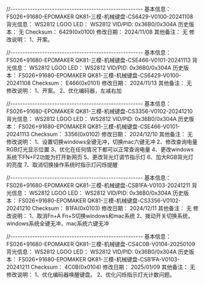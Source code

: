 //------------------------------------------------------
基本信息：  FS026+91680-EPOMAKER QK81-三模-机械键盘-CS6429-V0100-20241108
背光信息：  WS2812
LGOO LED： WS2812
VID/PID:   0x36B0/0x304A
历史版本：  无
Checksum： 6429(0x0100)
修改日期：  2024/11/08
其他备注：  无
修改说明：
	1、开案。



//------------------------------------------------------
基本信息：  FS026+91680-EPOMAKER QK81-三模-机械键盘-CSE466-V0101-20241113
背光信息：  WS2812
LGOO LED： WS2812
VID/PID:   0x36B0/0x304A
历史版本：  FS026+91680-EPOMAKER QK81-三模-机械键盘-CS6429-V0100-20241108
Checksum： E466(0x0101)
修改日期：  2024/11/13
其他备注：  无
修改说明：
	1、开案。
    2、优化编码器，左减右加


//------------------------------------------------------
基本信息：  FS026+91680-EPOMAKER QK81-三模-机械键盘-CS3356-V0102-20241210
背光信息：  WS2812
LGOO LED： WS2812
VID/PID:   0x36B0/0x304A
历史版本：  FS026+91680-EPOMAKER QK81-三模-机械键盘-CSE466-V0101-20241113
Checksum： 3356(0x0102)
修改日期：  2024/12/10
其他备注：  无
修改说明：
	1、设置切换windows全键无冲，切换mac六键无冲
	2、修改查询电量RGB灯光显示位置
	3、优化在任何情况下都可以正常查询电量
	4、更改windows系统下FN+F2功能为打开新网页
	5、更改背光灯调节指示灯
	6、加大RGB背光灯的亮度
	7、取消切换操作系统时指示灯闪烁提醒
	
	
//------------------------------------------------------
基本信息：  FS026+91680-EPOMAKER QK81-三模-机械键盘-CSB1FA-V0103-20241211
背光信息：  WS2812
LGOO LED： WS2812
VID/PID:   0x36B0/0x304A
历史版本：  FS026+91680-EPOMAKER QK81-三模-机械键盘-CS3356-V0102-20241210
Checksum： B1FA(0x0103)
修改日期：  2024/12/11
其他备注：  无
修改说明：
	1、取消Fn+A Fn+S切换windows和mac系统
	2、拨动开关切换系统，windows系统全键无冲，mac系统六键无冲
    
    
    
//------------------------------------------------------
基本信息：  FS026+91680-EPOMAKER QK81-三模-机械键盘-CS4C0B-V0104-20250109
背光信息：  WS2812
LGOO LED： WS2812
VID/PID:   0x36B0/0x304A
历史版本： FS026+91680-EPOMAKER QK81-三模-机械键盘-CSB1FA-V0103-20241211
Checksum： 4C0B(0x0104)
修改日期：  2025/01/09
其他备注：  无
修改说明：
    1、优化编码器唤醒键盘。
    2、优化闪烁指示灯光计数问题。

